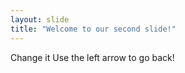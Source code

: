 ```yaml
---
layout: slide
title: "Welcome to our second slide!"
---
```

Change it
Use the left arrow to go back!
